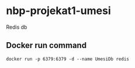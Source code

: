 # nbp-projekat1-umesi
Redis db

## Docker run command
`docker run -p 6379:6379 -d --name UmesiDb redis`
